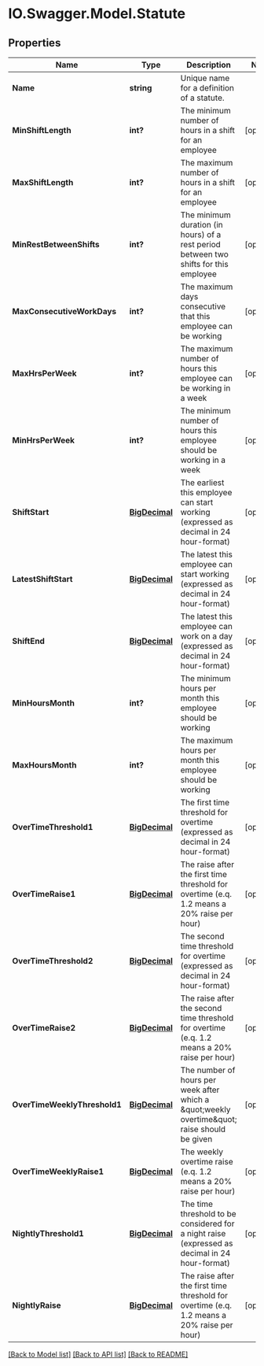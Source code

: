 # IO.Swagger.Model.Statute
## Properties

Name | Type | Description | Notes
------------ | ------------- | ------------- | -------------
**Name** | **string** | Unique name for a definition of a statute. | 
**MinShiftLength** | **int?** | The minimum number of hours in a shift for an employee | [optional] 
**MaxShiftLength** | **int?** | The maximum number of hours in a shift for an employee | [optional] 
**MinRestBetweenShifts** | **int?** | The minimum duration (in hours) of a rest period between two shifts for this employee | [optional] 
**MaxConsecutiveWorkDays** | **int?** | The maximum days consecutive that this employee can be working | [optional] 
**MaxHrsPerWeek** | **int?** | The maximum number of hours this employee can be working in a week | [optional] 
**MinHrsPerWeek** | **int?** | The minimum number of hours this employee should be working in a week | [optional] 
**ShiftStart** | [**BigDecimal**](BigDecimal.md) | The earliest this employee can start working (expressed as decimal in 24 hour-format) | [optional] 
**LatestShiftStart** | [**BigDecimal**](BigDecimal.md) | The latest this employee can start working (expressed as decimal in 24 hour-format) | [optional] 
**ShiftEnd** | [**BigDecimal**](BigDecimal.md) | The latest this employee can work on a day (expressed as decimal in 24 hour-format) | [optional] 
**MinHoursMonth** | **int?** | The minimum hours per month this employee should be working | [optional] 
**MaxHoursMonth** | **int?** | The maximum hours per month this employee should be working | [optional] 
**OverTimeThreshold1** | [**BigDecimal**](BigDecimal.md) | The first time threshold for overtime (expressed as decimal in 24 hour-format) | [optional] 
**OverTimeRaise1** | [**BigDecimal**](BigDecimal.md) | The raise after the first time threshold for overtime (e.q. 1.2 means a 20% raise per hour) | [optional] 
**OverTimeThreshold2** | [**BigDecimal**](BigDecimal.md) | The second time threshold for overtime (expressed as decimal in 24 hour-format) | [optional] 
**OverTimeRaise2** | [**BigDecimal**](BigDecimal.md) | The raise after the second time threshold for overtime (e.q. 1.2 means a 20% raise per hour) | [optional] 
**OverTimeWeeklyThreshold1** | [**BigDecimal**](BigDecimal.md) | The number of hours per week after which a \&quot;weekly overtime\&quot; raise should be given | [optional] 
**OverTimeWeeklyRaise1** | [**BigDecimal**](BigDecimal.md) | The weekly overtime raise (e.q. 1.2 means a 20% raise per hour) | [optional] 
**NightlyThreshold1** | [**BigDecimal**](BigDecimal.md) | The time threshold to be considered for a night raise (expressed as decimal in 24 hour-format) | [optional] 
**NightlyRaise** | [**BigDecimal**](BigDecimal.md) | The raise after the first time threshold for overtime (e.q. 1.2 means a 20% raise per hour) | [optional] 

[[Back to Model list]](../README.md#documentation-for-models) [[Back to API list]](../README.md#documentation-for-api-endpoints) [[Back to README]](../README.md)

